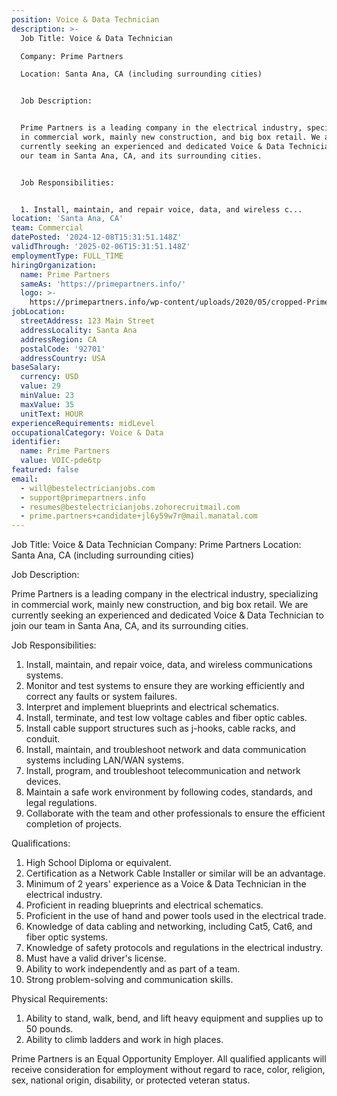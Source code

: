 ```yaml
---
position: Voice & Data Technician
description: >-
  Job Title: Voice & Data Technician

  Company: Prime Partners

  Location: Santa Ana, CA (including surrounding cities)


  Job Description:


  Prime Partners is a leading company in the electrical industry, specializing
  in commercial work, mainly new construction, and big box retail. We are
  currently seeking an experienced and dedicated Voice & Data Technician to join
  our team in Santa Ana, CA, and its surrounding cities.


  Job Responsibilities:


  1. Install, maintain, and repair voice, data, and wireless c...
location: 'Santa Ana, CA'
team: Commercial
datePosted: '2024-12-08T15:31:51.148Z'
validThrough: '2025-02-06T15:31:51.148Z'
employmentType: FULL_TIME
hiringOrganization:
  name: Prime Partners
  sameAs: 'https://primepartners.info/'
  logo: >-
    https://primepartners.info/wp-content/uploads/2020/05/cropped-Prime-Partners-Logo-NO-BG-1-1.png
jobLocation:
  streetAddress: 123 Main Street
  addressLocality: Santa Ana
  addressRegion: CA
  postalCode: '92701'
  addressCountry: USA
baseSalary:
  currency: USD
  value: 29
  minValue: 23
  maxValue: 35
  unitText: HOUR
experienceRequirements: midLevel
occupationalCategory: Voice & Data
identifier:
  name: Prime Partners
  value: VOIC-pde6tp
featured: false
email:
  - will@bestelectricianjobs.com
  - support@primepartners.info
  - resumes@bestelectricianjobs.zohorecruitmail.com
  - prime.partners+candidate+jl6y59w7r@mail.manatal.com
---
```




Job Title: Voice & Data Technician
Company: Prime Partners
Location: Santa Ana, CA (including surrounding cities)

Job Description:

Prime Partners is a leading company in the electrical industry, specializing in commercial work, mainly new construction, and big box retail. We are currently seeking an experienced and dedicated Voice & Data Technician to join our team in Santa Ana, CA, and its surrounding cities.

Job Responsibilities:

1. Install, maintain, and repair voice, data, and wireless communications systems.
2. Monitor and test systems to ensure they are working efficiently and correct any faults or system failures.
3. Interpret and implement blueprints and electrical schematics.
4. Install, terminate, and test low voltage cables and fiber optic cables.
5. Install cable support structures such as j-hooks, cable racks, and conduit.
6. Install, maintain, and troubleshoot network and data communication systems including LAN/WAN systems.
7. Install, program, and troubleshoot telecommunication and network devices.
8. Maintain a safe work environment by following codes, standards, and legal regulations.
9. Collaborate with the team and other professionals to ensure the efficient completion of projects.

Qualifications:

1. High School Diploma or equivalent.
2. Certification as a Network Cable Installer or similar will be an advantage.
3. Minimum of 2 years' experience as a Voice & Data Technician in the electrical industry.
4. Proficient in reading blueprints and electrical schematics.
5. Proficient in the use of hand and power tools used in the electrical trade.
6. Knowledge of data cabling and networking, including Cat5, Cat6, and fiber optic systems.
7. Knowledge of safety protocols and regulations in the electrical industry.
8. Must have a valid driver's license.
9. Ability to work independently and as part of a team.
10. Strong problem-solving and communication skills.

Physical Requirements:

1. Ability to stand, walk, bend, and lift heavy equipment and supplies up to 50 pounds.
2. Ability to climb ladders and work in high places.

Prime Partners is an Equal Opportunity Employer. All qualified applicants will receive consideration for employment without regard to race, color, religion, sex, national origin, disability, or protected veteran status.